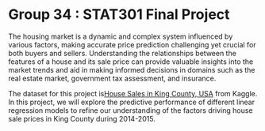 # Group 34 : STAT301 Final Project

The housing market is a dynamic and complex system influenced by various factors, making accurate price prediction challenging yet crucial for both buyers and sellers. Understanding the relationships between the features of a house and its sale price can provide valuable insights into the market trends and aid in making informed decisions in domains such as the real estate market, government tax assessment, and insurance.

The dataset for this project is[House Sales in King County, USA](https://www.kaggle.com/datasets/harlfoxem/housesalesprediction/code) from Kaggle. In this project, we will explore the predictive performance of different linear regression models to refine our understanding of the factors driving house sale prices in King County during 2014-2015.